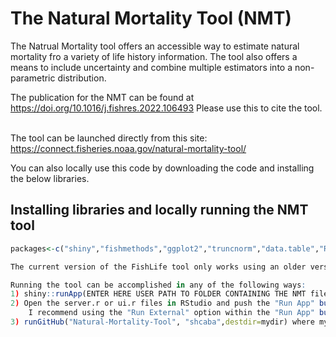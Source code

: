 # The Natural Mortality Tool (NMT)

The Natrual Mortality tool offers an accessible way to estimate natural mortality fro a variety of life history information. The tool also offers a means to include uncertainty and combine multiple estimators into a non-parametric distribution.

The publication for the NMT can be found at https://doi.org/10.1016/j.fishres.2022.106493 
Please use this to cite the tool.
<br></br>

The tool can be launched directly from this site: https://connect.fisheries.noaa.gov/natural-mortality-tool/

You can also locally use this code by downloading the code and installing the below libraries.

## Installing libraries and locally running the NMT tool
```R
packages<-c("shiny","fishmethods","ggplot2","truncnorm","data.table","RColorBrewer","viridis","reshape2")

The current version of the FishLife tool only works using an older version of the rfishbase library. Please downloaded the zipped folder in this repository and replace any version in the library folder of you current version of R.

Running the tool can be accomplished in any of the following ways:
1) shiny::runApp(ENTER HERE USER PATH TO FOLDER CONTAINING THE NMT files)
2) Open the server.r or ui.r files in RStudio and push the "Run App" button (top rigt corner of the source panel). 
	I recommend using the "Run External" option within the "Run App" button (see small arrow in button to change options)
3) runGitHub("Natural-Mortality-Tool", "shcaba",destdir=mydir) where mydir is the path you chose to obtain results.

```

